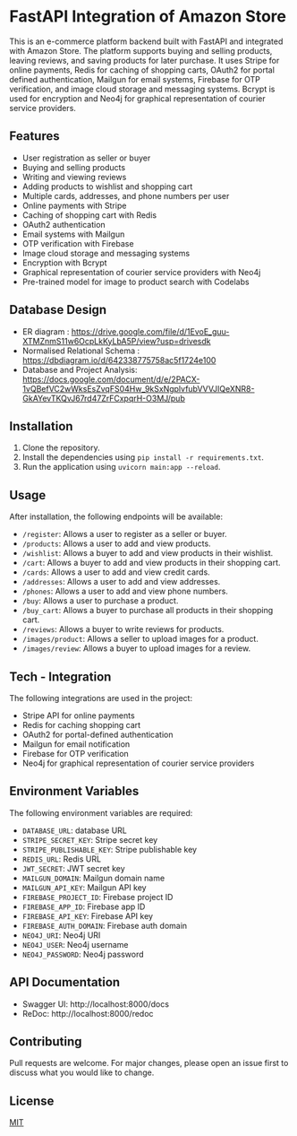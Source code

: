 # FastAPI Integration of Amazon Store

This is an e-commerce platform backend built with FastAPI and integrated with Amazon Store. The platform supports buying and selling products, leaving reviews, and saving products for later purchase. It uses Stripe for online payments, Redis for caching of shopping carts, OAuth2 for portal defined authentication, Mailgun for email systems, Firebase for OTP verification, and image cloud storage and messaging systems. Bcrypt is used for encryption and Neo4j for graphical representation of courier service providers.

## Features

- User registration as seller or buyer
- Buying and selling products
- Writing and viewing reviews
- Adding products to wishlist and shopping cart
- Multiple cards, addresses, and phone numbers per user
- Online payments with Stripe
- Caching of shopping cart with Redis
- OAuth2 authentication
- Email systems with Mailgun
- OTP verification with Firebase
- Image cloud storage and messaging systems
- Encryption with Bcrypt
- Graphical representation of courier service providers with Neo4j
- Pre-trained model for image to product search with Codelabs

## Database Design 
- ER diagram : https://drive.google.com/file/d/1EvoE_guu-XTMZnmS11w6OcpLkKyLbA5P/view?usp=drivesdk
- Normalised Relational Schema : https://dbdiagram.io/d/642338775758ac5f1724e100
- Database and Project Analysis: https://docs.google.com/document/d/e/2PACX-1vQBefVC2wWksEsZvqFS04Hw_9kSxNgplvfubVVVJIQeXNR8-GkAYevTKQvJ67rd47ZrFCxpqrH-O3MJ/pub

## Installation

1. Clone the repository.
2. Install the dependencies using `pip install -r requirements.txt`.
3. Run the application using `uvicorn main:app --reload`.

## Usage

After installation, the following endpoints will be available:

- `/register`: Allows a user to register as a seller or buyer.
- `/products`: Allows a user to add and view products.
- `/wishlist`: Allows a buyer to add and view products in their wishlist.
- `/cart`: Allows a buyer to add and view products in their shopping cart.
- `/cards`: Allows a user to add and view credit cards.
- `/addresses`: Allows a user to add and view addresses.
- `/phones`: Allows a user to add and view phone numbers.
- `/buy`: Allows a user to purchase a product.
- `/buy_cart`: Allows a buyer to purchase all products in their shopping cart.
- `/reviews`: Allows a buyer to write reviews for products.
- `/images/product`: Allows a seller to upload images for a product.
- `/images/review`: Allows a buyer to upload images for a review.

## Tech - Integration 
The following integrations are used in the project:

- Stripe API for online payments
- Redis for caching shopping cart
- OAuth2 for portal-defined authentication
- Mailgun for email notification
- Firebase for OTP verification
- Neo4j for graphical representation of courier service providers 

## Environment Variables
The following environment variables are required:

- `DATABASE_URL`: database URL
- `STRIPE_SECRET_KEY`: Stripe secret key
- `STRIPE_PUBLISHABLE_KEY`: Stripe publishable key
- `REDIS_URL`: Redis URL
- `JWT_SECRET`: JWT secret key
- `MAILGUN_DOMAIN`: Mailgun domain name
- `MAILGUN_API_KEY`: Mailgun API key
- `FIREBASE_PROJECT_ID`: Firebase project ID
- `FIREBASE_APP_ID`: Firebase app ID
- `FIREBASE_API_KEY`: Firebase API key
- `FIREBASE_AUTH_DOMAIN`: Firebase auth domain
- `NEO4J_URI`: Neo4j URI
- `NEO4J_USER`: Neo4j username
- `NEO4J_PASSWORD`: Neo4j password

## API Documentation
- Swagger UI: http://localhost:8000/docs
- ReDoc: http://localhost:8000/redoc

## Contributing

Pull requests are welcome. For major changes, please open an issue first to discuss what you would like to change.

## License

[MIT](https://choosealicense.com/licenses/mit/)
